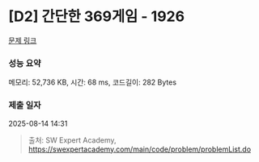 # [D2] 간단한 369게임 - 1926 

[문제 링크](https://swexpertacademy.com/main/code/problem/problemDetail.do?contestProbId=AV5PTeo6AHUDFAUq) 

### 성능 요약

메모리: 52,736 KB, 시간: 68 ms, 코드길이: 282 Bytes

### 제출 일자

2025-08-14 14:31



> 출처: SW Expert Academy, https://swexpertacademy.com/main/code/problem/problemList.do